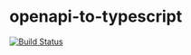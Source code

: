 # openapi-to-typescript

[![Build Status](https://travis-ci.com/ifroz/openapi-to-typescript.svg?branch=master)](https://travis-ci.com/ifroz/openapi-to-typescript)

